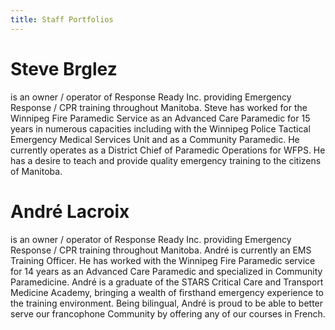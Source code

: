 ```yaml
---
title: Staff Portfolios
---
```


# Steve Brglez

is an owner / operator of Response Ready Inc. providing Emergency Response
/ CPR training throughout Manitoba. Steve has worked for the Winnipeg Fire
Paramedic Service as an Advanced Care Paramedic for 15 years in numerous
capacities including with the Winnipeg Police Tactical Emergency Medical
Services Unit and as a Community Paramedic. He currently operates as
a District Chief of Paramedic Operations for WFPS. He has a desire to
teach and provide quality emergency training to the citizens of Manitoba.

# André Lacroix

is an owner / operator of Response Ready Inc. providing Emergency
Response / CPR training throughout Manitoba. André is currently an
EMS Training Officer. He has worked with the Winnipeg Fire Paramedic
service for 14 years as an Advanced Care Paramedic and specialized in
Community Paramedicine. André is a graduate of the STARS Critical Care
and Transport Medicine Academy, bringing a wealth of firsthand emergency
experience to the training environment. Being bilingual, André is proud
to be able to better serve our francophone Community by offering any of
our courses in French.
